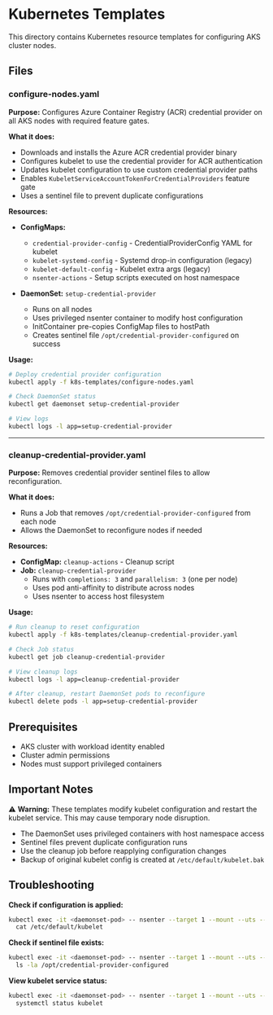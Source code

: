 # Kubernetes Templates

This directory contains Kubernetes resource templates for configuring AKS cluster nodes.

## Files

### configure-nodes.yaml

**Purpose:** Configures Azure Container Registry (ACR) credential provider on all AKS nodes with required feature gates.

**What it does:**
- Downloads and installs the Azure ACR credential provider binary
- Configures kubelet to use the credential provider for ACR authentication
- Updates kubelet configuration to use custom credential provider paths
- Enables `KubeletServiceAccountTokenForCredentialProviders` feature gate
- Uses a sentinel file to prevent duplicate configurations

**Resources:**
- **ConfigMaps:**
  - `credential-provider-config` - CredentialProviderConfig YAML for kubelet
  - `kubelet-systemd-config` - Systemd drop-in configuration (legacy)
  - `kubelet-default-config` - Kubelet extra args (legacy)
  - `nsenter-actions` - Setup scripts executed on host namespace
  
- **DaemonSet:** `setup-credential-provider`
  - Runs on all nodes
  - Uses privileged nsenter container to modify host configuration
  - InitContainer pre-copies ConfigMap files to hostPath
  - Creates sentinel file `/opt/credential-provider-configured` on success

**Usage:**
```bash
# Deploy credential provider configuration
kubectl apply -f k8s-templates/configure-nodes.yaml

# Check DaemonSet status
kubectl get daemonset setup-credential-provider

# View logs
kubectl logs -l app=setup-credential-provider
```

---

### cleanup-credential-provider.yaml

**Purpose:** Removes credential provider sentinel files to allow reconfiguration.

**What it does:**
- Runs a Job that removes `/opt/credential-provider-configured` from each node
- Allows the DaemonSet to reconfigure nodes if needed

**Resources:**
- **ConfigMap:** `cleanup-actions` - Cleanup script
- **Job:** `cleanup-credential-provider`
  - Runs with `completions: 3` and `parallelism: 3` (one per node)
  - Uses pod anti-affinity to distribute across nodes
  - Uses nsenter to access host filesystem

**Usage:**
```bash
# Run cleanup to reset configuration
kubectl apply -f k8s-templates/cleanup-credential-provider.yaml

# Check Job status
kubectl get job cleanup-credential-provider

# View cleanup logs
kubectl logs -l app=cleanup-credential-provider

# After cleanup, restart DaemonSet pods to reconfigure
kubectl delete pods -l app=setup-credential-provider
```

## Prerequisites

- AKS cluster with workload identity enabled
- Cluster admin permissions
- Nodes must support privileged containers

## Important Notes

⚠️ **Warning:** These templates modify kubelet configuration and restart the kubelet service. This may cause temporary node disruption.

- The DaemonSet uses privileged containers with host namespace access
- Sentinel files prevent duplicate configuration runs
- Use the cleanup job before reapplying configuration changes
- Backup of original kubelet config is created at `/etc/default/kubelet.bak`

## Troubleshooting

**Check if configuration is applied:**
```bash
kubectl exec -it <daemonset-pod> -- nsenter --target 1 --mount --uts --ipc --net --pid -- \
  cat /etc/default/kubelet
```

**Check if sentinel file exists:**
```bash
kubectl exec -it <daemonset-pod> -- nsenter --target 1 --mount --uts --ipc --net --pid -- \
  ls -la /opt/credential-provider-configured
```

**View kubelet service status:**
```bash
kubectl exec -it <daemonset-pod> -- nsenter --target 1 --mount --uts --ipc --net --pid -- \
  systemctl status kubelet
```
